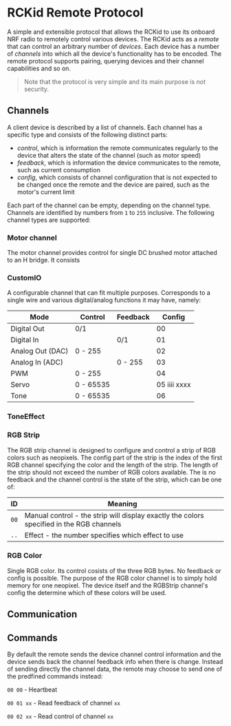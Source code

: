 # RCKid Remote Protocol

A simple and extensible protocol that allows the RCKid to use its onboard NRF radio to remotely control various devices. The RCKid acts as a _remote_ that can control an arbitrary number of _devices_. Each device has a number of _channels_ into which all the device's functionality has to be encoded. The remote protocol supports pairing, querying devices and their channel capabilities and so on. 

> Note that the protocol is very simple and its main purpose is *not* security. 

## Channels

A client device is described by a list of channels. Each channel has a specific type and consists of the following distinct parts:

- _control_, which is information the remote communicates regularly to the device that alters the state of the channel (such as motor speed)
- _feedback_, which is information the device communicates to the remote, such as current consumption
- _config_, which consists of channel configuration that is not expected to be changed once the remote and the device are paired, such as the motor's current limit

Each part of the channel can be empty, depending on the channel type. Channels are identified by numbers from `1` to `255` inclusive. The following channel types are supported:

### Motor channel

The motor channel provides control for single DC brushed motor attached to an H bridge. It consists



### CustomIO

A configurable channel that can fit multiple purposes. Corresponds to a single wire and various digital/analog functions it may have, namely:

Mode              | Control   | Feedback | Config
------------------|-----------|----------| -------------
Digital Out       | 0/1       |          | 00
Digital In        |           | 0/1      | 01
Analog Out (DAC)  | 0 - 255   |          | 02
Analog In (ADC)   |           | 0 - 255  | 03
PWM               | 0 - 255   |          | 04
Servo             | 0 - 65535 |          | 05 iiii xxxx
Tone              | 0 - 65535 |          | 06

### ToneEffect



### RGB Strip

The RGB strip channel is designed to configure and control a strip of RGB colors such as neopixels. The config part of the strip is the index of the first RGB channel specifying the color and the length of the strip. The length of the strip should not exceed the number of RGB colors available. The is no feedback and the channel control is the state of the strip, which can be one of:

ID   | Meaning
-----|-------------------
`00` | Manual control - the strip will display exactly the colors specified in the RGB channels
`..` | Effect - the number specifies which effect to use

### RGB Color

Single RGB color. Its control cosists of the three RGB bytes. No feedback or config is possible. The purpose of the RGB color channel is to simply hold memory for one neopixel. The device itself and the RGBStrip channel's config the determine which of these colors will be used. 

## Communication




## Commands

By default the remote sends the device channel control information and the device sends back the channel feedback info when there is change. Instead of sending directly the channel data, the remote may choose to send one of the predfined commands instead:

`00 00` - Heartbeat

`00 01 xx` - Read feedback of channel `xx`

`00 02 xx` - Read control of channel `xx`


    
